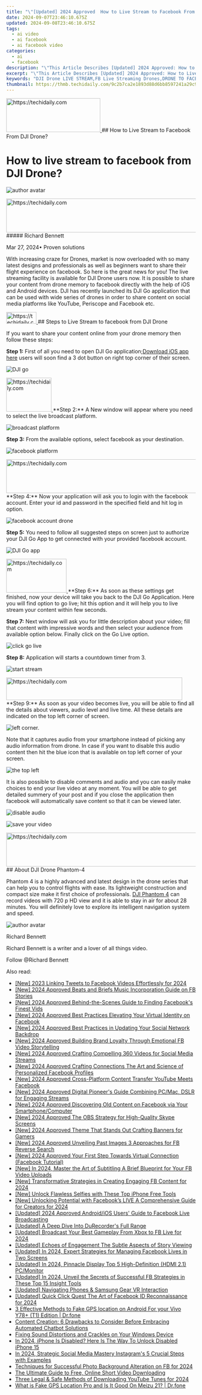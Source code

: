 ```yaml
---
title: "\"[Updated] 2024 Approved  How to Live Stream to Facebook From DJI Drone?\""
date: 2024-09-07T23:46:10.675Z
updated: 2024-09-08T23:46:10.675Z
tags:
  - ai video
  - ai facebook
  - ai facebook video
categories:
  - ai
  - facebook
description: "\"This Article Describes [Updated] 2024 Approved: How to Live Stream to Facebook From DJI Drone?\""
excerpt: "\"This Article Describes [Updated] 2024 Approved: How to Live Stream to Facebook From DJI Drone?\""
keywords: "DJI Drone LIVE STREAM,FB Live Streaming Drones,DRONE TO FACEBOOK SHOW,DJI Drone Broadcast,Facebook Live From UAV,Airborne Stream to FB,UAV Video Streaming Tips"
thumbnail: https://thmb.techidaily.com/9c2b7ca2e1893d88d6bb8597241a29c970bfa10f3bf7e355bd7f5437be375738.jpg
---
```


<!-- affiliate ads begin -->
<a href="https://aligracehair.sjv.io/c/5597632/2115944/19272" target="_top" id="2115944">
  <img src="//a.impactradius-go.com/display-ad/19272-2115944" border="0" alt="https://techidaily.com" width="250" height="90"/>
</a>
<img height="0" width="0" src="https://aligracehair.sjv.io/i/5597632/2115944/19272" style="position:absolute;visibility:hidden;" border="0" />
<!-- affiliate ads end -->
## How to Live Stream to Facebook From DJI Drone?

# How to live stream to facebook from DJI Drone?

![author avatar](https://images.wondershare.com/filmora/article-images/richard-bennett.jpg)

<!-- affiliate ads begin -->
<a href="https://ephamedtechinc.pxf.io/c/5597632/2135473/26400" target="_top" id="2135473">
  <img src="//a.impactradius-go.com/display-ad/26400-2135473" border="0" alt="https://techidaily.com" width="728" height="90"/>
</a>
<img height="0" width="0" src="https://ephamedtechinc.pxf.io/i/5597632/2135473/26400" style="position:absolute;visibility:hidden;" border="0" />
<!-- affiliate ads end -->
##### Richard Bennett

 Mar 27, 2024• Proven solutions

 With increasing craze for Drones, market is now overloaded with so many latest designs and professionals as well as beginners want to share their flight experience on facebook. So here is the great news for you! The live streaming facility is available for DJI Drone users now. It is possible to share your content from drone memory to facebook directly with the help of iOS and Android devices. DJI has recently launched its DJI Go application that can be used with wide series of drones in order to share content on social media platforms like YouTube, Periscope and Facebook etc.

<!-- affiliate ads begin -->
<a href="https://25home.pxf.io/c/5597632/2123465/16836" target="_top" id="2123465">
  <img src="//a.impactradius-go.com/display-ad/16836-2123465" border="0" alt="https://techidaily.com" width="80" height="31"/>
</a>
<img height="0" width="0" src="https://25home.pxf.io/i/5597632/2123465/16836" style="position:absolute;visibility:hidden;" border="0" />
<!-- affiliate ads end -->
## Steps to Live Stream to facebook from DJI Drone

 If you want to share your content online from your drone memory then follow these steps:

**Step 1:** First of all you need to open DJI Go application;[Download iOS app here](https://itunes.apple.com/cn/app/dji-pilot/id943780750?mt=8 ) users will soon find a 3 dot button on right top corner of their screen.

![DJI go ](https://images.wondershare.com/filmora/article-images/dji-go.jpg)

<!-- affiliate ads begin -->
<a href="https://aligracehair.sjv.io/c/5597632/2135393/19272" target="_top" id="2135393">
  <img src="//a.impactradius-go.com/display-ad/19272-2135393" border="0" alt="https://techidaily.com" width="120" height="90"/>
</a>
<img height="0" width="0" src="https://aligracehair.sjv.io/i/5597632/2135393/19272" style="position:absolute;visibility:hidden;" border="0" />
<!-- affiliate ads end -->
**Step 2:** A New window will appear where you need to select the live broadcast platform.

![broadcast platform ](https://images.wondershare.com/filmora/article-images/broadcast-platform.jpg)

**Step 3:** From the available options, select facebook as your destination.

![facebook platform ](https://images.wondershare.com/filmora/article-images/facebook-platform.jpg)

<!-- affiliate ads begin -->
<a href="https://unicoeye.pxf.io/c/5597632/2134221/18498" target="_top" id="2134221">
  <img src="//a.impactradius-go.com/display-ad/18498-2134221" border="0" alt="https://techidaily.com" width="728" height="90"/>
</a>
<img height="0" width="0" src="https://unicoeye.pxf.io/i/5597632/2134221/18498" style="position:absolute;visibility:hidden;" border="0" />
<!-- affiliate ads end -->
**Step 4:** Now your application will ask you to login with the facebook account. Enter your id and password in the specified field and hit log in option.

![facebook account drone ](https://images.wondershare.com/filmora/article-images/facebook-account-drone.jpg)

**Step 5:** You need to follow all suggested steps on screen just to authorize your DJI Go App to get connected with your provided facebook account.

![ DJI Go app](https://images.wondershare.com/filmora/article-images/dji-go-app.jpg)

<!-- affiliate ads begin -->
<a href="https://25home.pxf.io/c/5597632/2123469/16836" target="_top" id="2123469">
  <img src="//a.impactradius-go.com/display-ad/16836-2123469" border="0" alt="https://techidaily.com" width="160" height="90"/>
</a>
<img height="0" width="0" src="https://25home.pxf.io/i/5597632/2123469/16836" style="position:absolute;visibility:hidden;" border="0" />
<!-- affiliate ads end -->
**Step 6:** As soon as these settings get finished, now your device will take you back to the DJI Go Application. Here you will find option to go live; hit this option and it will help you to live stream your content within few seconds.

**Step 7:** Next window will ask you for little description about your video; fill that content with impressive words and then select your audience from available option below. Finally click on the Go Live option.

![click go live ](https://images.wondershare.com/filmora/article-images/click-go-live.jpg)

**Step 8:** Application will starts a countdown timer from 3.

![start stream ](https://images.wondershare.com/filmora/article-images/start-stream.jpg)

<!-- affiliate ads begin -->
<a href="https://25home.pxf.io/c/5597632/2123480/16836" target="_top" id="2123480">
  <img src="//a.impactradius-go.com/display-ad/16836-2123480" border="0" alt="https://techidaily.com" width="468" height="60"/>
</a>
<img height="0" width="0" src="https://25home.pxf.io/i/5597632/2123480/16836" style="position:absolute;visibility:hidden;" border="0" />
<!-- affiliate ads end -->
**Step 9:** As soon as your video becomes live, you will be able to find all the details about viewers, audio level and live time. All these details are indicated on the top left corner of screen.

![ left corner.](https://images.wondershare.com/filmora/article-images/left-corner.jpg)

 Note that it captures audio from your smartphone instead of picking any audio information from drone. In case if you want to disable this audio content then hit the blue icon that is available on top left corner of your screen.

![ the top left](https://images.wondershare.com/filmora/article-images/the-top-left.jpg)

 It is also possible to disable comments and audio and you can easily make choices to end your live video at any moment. You will be able to get detailed summery of your post and if you close the application then facebook will automatically save content so that it can be viewed later.

![disable audio ](https://images.wondershare.com/filmora/article-images/disable-audio.jpg)

![save your video ](https://images.wondershare.com/filmora/article-images/save-your-video.jpg)

<!-- affiliate ads begin -->
<a href="https://ephamedtechinc.pxf.io/c/5597632/2137224/26400" target="_top" id="2137224">
  <img src="//a.impactradius-go.com/display-ad/26400-2137224" border="0" alt="https://techidaily.com" width="728" height="90"/>
</a>
<img height="0" width="0" src="https://ephamedtechinc.pxf.io/i/5597632/2137224/26400" style="position:absolute;visibility:hidden;" border="0" />
<!-- affiliate ads end -->
## About DJI Drone Phantom-4

 Phantom 4 is a highly advanced and latest design in the drone series that can help you to control flights with ease. Its lightweight construction and compact size make it first choice of professionals. [DJI Phantom 4](https://www.dji.com/phantom-4 ) can record videos with 720 p HD view and it is able to stay in air for about 28 minutes. You will definitely love to explore its intelligent navigation system and speed.

![author avatar](https://images.wondershare.com/filmora/article-images/richard-bennett.jpg)

Richard Bennett

Richard Bennett is a writer and a lover of all things video.

Follow @Richard Bennett

<span class="atpl-alsoreadstyle">Also read:</span>
<div><ul>
<li><a href="https://twitter-videos.techidaily.com/new-2023-linking-tweets-to-facebook-videos-effortlessly-for-2024/"><u>[New] 2023  Linking Tweets to Facebook Videos Effortlessly for 2024</u></a></li>
<li><a href="https://facebook-video-content.techidaily.com/new-2024-approved-beats-and-briefs-music-incorporation-guide-on-fb-stories/"><u>[New] 2024 Approved  Beats and Briefs  Music Incorporation Guide on FB Stories</u></a></li>
<li><a href="https://facebook-video-content.techidaily.com/new-2024-approved-behind-the-scenes-guide-to-finding-facebooks-finest-vids/"><u>[New] 2024 Approved  Behind-the-Scenes Guide to Finding Facebook's Finest Vids</u></a></li>
<li><a href="https://facebook-video-content.techidaily.com/new-2024-approved-best-practices-elevating-your-virtual-identity-on-facebook/"><u>[New] 2024 Approved  Best Practices  Elevating Your Virtual Identity on Facebook</u></a></li>
<li><a href="https://facebook-video-content.techidaily.com/new-2024-approved-best-practices-in-updating-your-social-network-backdrop/"><u>[New] 2024 Approved  Best Practices in Updating Your Social Network Backdrop</u></a></li>
<li><a href="https://facebook-video-content.techidaily.com/new-2024-approved-building-brand-loyalty-through-emotional-fb-video-storytelling/"><u>[New] 2024 Approved  Building Brand Loyalty Through Emotional FB Video Storytelling</u></a></li>
<li><a href="https://facebook-video-content.techidaily.com/new-2024-approved-crafting-compelling-360-videos-for-social-media-streams/"><u>[New] 2024 Approved  Crafting Compelling 360 Videos for Social Media Streams</u></a></li>
<li><a href="https://facebook-video-content.techidaily.com/new-2024-approved-crafting-connections-the-art-and-science-of-personalized-facebook-profiles/"><u>[New] 2024 Approved  Crafting Connections  The Art and Science of Personalized Facebook Profiles</u></a></li>
<li><a href="https://facebook-video-content.techidaily.com/new-2024-approved-cross-platform-content-transfer-youtube-meets-facebook/"><u>[New] 2024 Approved  Cross-Platform Content Transfer  YouTube Meets Facebook</u></a></li>
<li><a href="https://facebook-video-content.techidaily.com/new-2024-approved-digital-pioneers-guide-combining-pcmac-dslr-for-engaging-streams/"><u>[New] 2024 Approved  Digital Pioneer's Guide  Combining PC/Mac, DSLR for Engaging Streams</u></a></li>
<li><a href="https://facebook-video-content.techidaily.com/new-2024-approved-discovering-old-content-on-facebook-via-your-smartphonecomputer/"><u>[New] 2024 Approved  Discovering Old Content on Facebook via Your Smartphone/Computer</u></a></li>
<li><a href="https://video-capture.techidaily.com/new-2024-approved-the-obs-strategy-for-high-quality-skype-screens/"><u>[New] 2024 Approved  The OBS Strategy for High-Quality Skype Screens</u></a></li>
<li><a href="https://youtube-data.techidaily.com/024-approved-theme-that-stands-out-crafting-banners-for-gamers/"><u>[New] 2024 Approved  Theme That Stands Out  Crafting Banners for Gamers</u></a></li>
<li><a href="https://facebook-video-content.techidaily.com/new-2024-approved-unveiling-past-images-3-approaches-for-fb-reverse-search/"><u>[New] 2024 Approved  Unveiling Past Images  3 Approaches for FB Reverse Search</u></a></li>
<li><a href="https://facebook-video-content.techidaily.com/new-2024-approved-your-first-step-towards-virtual-connection-facebook-tutorial/"><u>[New] 2024 Approved  Your First Step Towards Virtual Connection (Facebook Tutorial)</u></a></li>
<li><a href="https://facebook-video-content.techidaily.com/new-in-2024-master-the-art-of-subtitling-a-brief-blueprint-for-your-fb-video-uploads/"><u>[New] In 2024, Master the Art of Subtitling  A Brief Blueprint for Your FB Video Uploads</u></a></li>
<li><a href="https://facebook-video-content.techidaily.com/new-transformative-strategies-in-creating-engaging-fb-content-for-2024/"><u>[New] Transformative Strategies in Creating Engaging FB Content for 2024</u></a></li>
<li><a href="https://some-approaches.techidaily.com/new-unlock-flawless-selfies-with-these-top-iphone-free-tools/"><u>[New] Unlock Flawless Selfies with These Top iPhone Free Tools</u></a></li>
<li><a href="https://facebook-video-content.techidaily.com/new-unlocking-potential-with-facebooks-live-a-comprehensive-guide-for-creators-for-2024/"><u>[New] Unlocking Potential with Facebook’s LIVE  A Comprehensive Guide for Creators for 2024</u></a></li>
<li><a href="https://facebook-video-content.techidaily.com/updated-2024-approved-androidios-users-guide-to-facebook-live-broadcasting/"><u>[Updated] 2024 Approved  Android/iOS Users' Guide to Facebook Live Broadcasting</u></a></li>
<li><a href="https://remote-screen-capture.techidaily.com/updated-a-deep-dive-into-durecorders-full-range/"><u>[Updated] A Deep Dive Into DuRecorder's Full Range</u></a></li>
<li><a href="https://facebook-video-content.techidaily.com/updated-broadcast-your-best-gameplay-from-xbox-to-fb-live-for-2024/"><u>[Updated] Broadcast Your Best Gameplay  From Xbox to FB Live for 2024</u></a></li>
<li><a href="https://instagram-video-files.techidaily.com/updated-echoes-of-engagement-the-subtle-aspects-of-story-viewing/"><u>[Updated] Echoes of Engagement  The Subtle Aspects of Story Viewing</u></a></li>
<li><a href="https://facebook-video-content.techidaily.com/updated-in-2024-expert-strategies-for-managing-facebook-lives-in-two-screens/"><u>[Updated] In 2024, Expert Strategies for Managing Facebook Lives in Two Screens</u></a></li>
<li><a href="https://screen-recording.techidaily.com/updated-in-2024-pinnacle-display-top-5-high-definition-hdmi-21-pcmonitor/"><u>[Updated] In 2024, Pinnacle Display  Top 5 High-Definition (HDMI 2.1) PC/Monitor</u></a></li>
<li><a href="https://facebook-video-content.techidaily.com/updated-in-2024-unveil-the-secrets-of-successful-fb-strategies-in-these-top-15-insight-tools/"><u>[Updated] In 2024, Unveil the Secrets of Successful FB Strategies in These Top 15 Insight Tools</u></a></li>
<li><a href="https://vp-tips.techidaily.com/updated-navigating-phones-and-samsung-gear-vr-interaction/"><u>[Updated] Navigating Phones & Samsung Gear VR Interaction</u></a></li>
<li><a href="https://facebook-video-content.techidaily.com/updated-quick-click-quest-the-art-of-facebook-id-reconnaissance-for-2024/"><u>[Updated] Quick Click Quest  The Art of Facebook ID Reconnaissance for 2024</u></a></li>
<li><a href="https://android-location.techidaily.com/3-effective-methods-to-fake-gps-location-on-android-for-your-vivo-y78plus-t1-edition-drfone-by-drfone-virtual/"><u>3 Effective Methods to Fake GPS location on Android For your Vivo Y78+ (T1) Edition | Dr.fone</u></a></li>
<li><a href="https://facebook-video-content.techidaily.com/content-creation-6-drawbacks-to-consider-before-embracing-automated-chatbot-solutions/"><u>Content Creation: 6 Drawbacks to Consider Before Embracing Automated Chatbot Solutions</u></a></li>
<li><a href="https://win-howtos.techidaily.com/fixing-sound-distortions-and-crackles-on-your-windows-device/"><u>Fixing Sound Distortions and Crackles on Your Windows Device</u></a></li>
<li><a href="https://ios-unlock.techidaily.com/in-2024-iphone-is-disabled-here-is-the-way-to-unlock-disabled-iphone-15-by-drfone-ios/"><u>In 2024, iPhone Is Disabled? Here Is The Way To Unlock Disabled iPhone 15</u></a></li>
<li><a href="https://instagram-clips.techidaily.com/in-2024-strategic-social-media-mastery-instagrams-5-crucial-steps-with-examples/"><u>In 2024, Strategic Social Media Mastery  Instagram's 5 Crucial Steps with Examples</u></a></li>
<li><a href="https://facebook-video-content.techidaily.com/techniques-for-successful-photo-background-alteration-on-fb-for-2024/"><u>Techniques for Successful Photo Background Alteration on FB for 2024</u></a></li>
<li><a href="https://youtube-video-recordings.techidaily.com/the-ultimate-guide-to-free-online-short-video-downloading/"><u>The Ultimate Guide to Free, Online Short Video Downloading</u></a></li>
<li><a href="https://facebook-video-share.techidaily.com/three-legal-and-safe-methods-of-downloading-youtube-tunes-for-2024/"><u>Three Legal & Safe Methods of Downloading YouTube Tunes for 2024</u></a></li>
<li><a href="https://fake-location.techidaily.com/what-is-fake-gps-location-pro-and-is-it-good-on-meizu-21-drfone-by-drfone-virtual-android/"><u>What is Fake GPS Location Pro and Is It Good On Meizu 21? | Dr.fone</u></a></li>
</ul></div>

<ins class="adsbygoogle"
      style="display:block"
      data-ad-client="ca-pub-7571918770474297"
      data-ad-slot="8358498916"
      data-ad-format="auto"
      data-full-width-responsive="true"></ins>